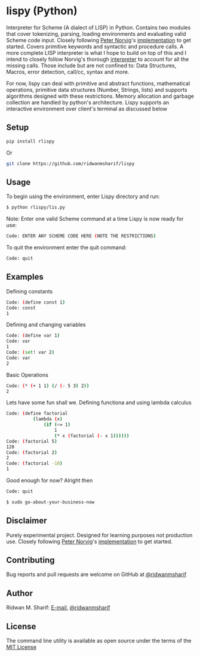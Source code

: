# lispy (Python)

Interpreter for Scheme (A dialect of LISP) in Python.
Contains two modules that cover tokenizing, parsing, loading environments and evaluating valid Scheme code input.
Closely following [Peter Norvig](http://norvig.com/)'s [implementation](http://norvig.com/lispy.html) to get started. 
Covers primitive keywords and syntactic and procedure calls.
A more complete LISP interpreter is what I hope to build on top of this and I intend to closely follow Norvig's thorough [interpreter](http://norvig.com/lispy2.html) to account for all the missing calls.
Those include but are not confined to: Data Structures, Macros, error detection, call/cc, syntax and more.

For now, lispy can deal with primitive and abstract functions, mathematical operations, primitive data structures (Number, Strings, lists) and supports algorithms designed with these restrictions.
Memory allocation and garbage collection are handled by python's architecture.
Lispy supports an interactive environment over client's terminal as discussed below

## Setup
```sh
pip install rlispy
```
Or
```sh
git clone https://github.com/ridwanmsharif/lispy
```

## Usage

To begin using the environment, enter Lispy directory and run:
```sh
$ python rlispy/lis.py
```

Note: Enter one valid Scheme command at a time
Lispy is now ready for use:
```sh
Code: ENTER ANY SCHEME CODE HERE (NOTE THE RESTRICTIONS)
```

To quit the environment enter the quit command:
```sh
Code: quit
```
## Examples
Defining constants
```sh
Code: (define const 1)
Code: const
1
```

Defining and changing variables
```sh
Code: (define var 1)
Code: var
1
Code: (set! var 2)
Code: var
2
```

Basic Operations
```sh
Code: (* (+ 1 1) (/ (- 5 3) 2))
2
```

Lets have some fun shall we.
Defining functiona and using lambda calculus
```sh
Code: (define factorial 
          (lambda (x)
              (if (<= 1)
                  1
                  (* x (factorial (- x 1))))))
Code: (factorial 5)
120
Code: (factorial 2)
2
Code: (factorial -10)
1
```

Good enough for now? Alright then
```sh
Code: quit

$ sudo go-about-your-business-now
```

## Disclaimer

Purely experimental project. Designed for learning purposes not production use.
Closely following [Peter Norvig](http://norvig.com/)'s [implementation](http://norvig.com/lispy.html) to get started.

## Contributing

Bug reports and pull requests are welcome on GitHub at [@ridwanmsharif](https://www.github.com/ridwanmsharif)

## Author

Ridwan M. Sharif: [E-mail](ridwanmsharif@hotmail.com), [@ridwanmsharif](https://www.github.com/ridwanmsharif)

## License

The command line utility is available as open source under the terms of
the [MIT License](https://opensource.org/licenses/MIT)

